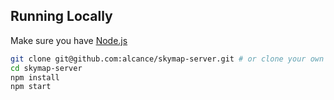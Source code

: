 ## Running Locally

Make sure you have [Node.js](http://nodejs.org/)

```sh
git clone git@github.com:alcance/skymap-server.git # or clone your own fork
cd skymap-server
npm install
npm start
```